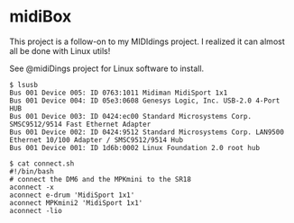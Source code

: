# midiBox

This project is a follow-on to my MIDIdings project. I realized it can almost all be done with Linux utils!

See @midiDings project for Linux software to install.


    $ lsusb
    Bus 001 Device 005: ID 0763:1011 Midiman MidiSport 1x1
    Bus 001 Device 004: ID 05e3:0608 Genesys Logic, Inc. USB-2.0 4-Port HUB
    Bus 001 Device 003: ID 0424:ec00 Standard Microsystems Corp. SMSC9512/9514 Fast Ethernet Adapter
    Bus 001 Device 002: ID 0424:9512 Standard Microsystems Corp. LAN9500 Ethernet 10/100 Adapter / SMSC9512/9514 Hub
    Bus 001 Device 001: ID 1d6b:0002 Linux Foundation 2.0 root hub
  
    $ cat connect.sh
    #!/bin/bash
    # connect the DM6 and the MPKmini to the SR18
    aconnect -x
    aconnect e-drum 'MidiSport 1x1'
    aconnect MPKmini2 'MidiSport 1x1'
    aconnect -lio
    
